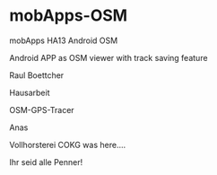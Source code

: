 mobApps-OSM
===========

mobApps HA13 Android OSM


Android APP as OSM viewer with track saving feature

Raul Boettcher


Hausarbeit

OSM-GPS-Tracer

Anas

Vollhorsterei COKG was here....

Ihr seid alle Penner!